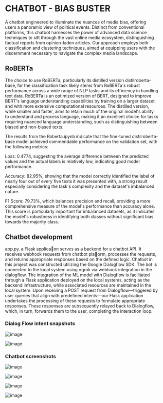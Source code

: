 # CHATBOT - BIAS BUSTER
A chatbot engineered to illuminate the nuances of media bias, offering users a panoramic view of political events. Distinct from conventional platforms, this chatbot harnesses the power of advanced data science 
techniques to sift through the vast online media ecosystem, distinguishing factual reports from opinion-laden articles. Our approach employs both classification and clustering techniques, aimed at equipping users
with the discernment necessary to navigate the complex media landscape. 


## RoBERTa

The choice to use RoBERTa, particularly its distilled version distilroberta-base, for the classification task likely stems from RoBERTa's robust performance across a wide range of NLP tasks and its efficiency in handling text data. 
RoBERTa is an optimized version of BERT, designed to improve BERT's language understanding capabilities by training on a larger dataset and with more extensive computational resources. The distilled version, while smaller and faster, 
aims to retain much of the original model's ability to understand and process language, making it an excellent choice for tasks requiring nuanced language understanding, such as distinguishing between biased and non-biased texts. 

The results from the Roberta.ipynb indicate that the fine-tuned distilroberta-base model achieved commendable performance on the validation set, with the following metrics: 

Loss: 0.4774, suggesting the average difference between the predicted values and the actual labels is relatively low, indicating good model performance. 

Accuracy: 82.95%, showing that the model correctly identified the label of nearly four out of every five texts it was presented with, a strong result especially considering the task's complexity and the dataset's imbalanced nature. 

F1 Score: 79.73%, which balances precision and recall, providing a more comprehensive measure of the model's performance than accuracy alone. This score is particularly important for imbalanced datasets, as it indicates the model's 
robustness in identifying both classes without significant bias towards the majority class. 

## Chatbot development

app.py, a Flask applica􀆟on serves as a backend for a chatbot API. It receives webhook requests from chatbot pla􀆞orm, processes the requests, and returns appropriate responses based on the defined logic.
Chatbot in this project was constructed utilizing the Google Dialogflow SDK. The bot is connected to the local system using ngrok via webhook integration in the dialogflow. 
The integration of the ML model with Dialogflow is facilitated through a Flask application deployed on the local systems, acting as the backend infrastructure, while associated resources are maintained in the local system. 
Upon receiving a POST request from Dialogflow—triggered by user queries that align with predefined intents—our Flask application undertakes the processing of these requests to formulate appropriate responses. These responses are subsequently relayed back to Dialogflow, which, in turn, forwards them to the user, completing the interaction loop. 

### Dialog Flow intent snapshots
![image](https://github.com/user-attachments/assets/2aedaf41-6037-4bad-8c07-2f0af07eec95)

![image](https://github.com/user-attachments/assets/f20bd0b7-4cdd-489f-9b2b-3e7b58253188)

### Chatbot screenshots
![image](https://github.com/user-attachments/assets/1171869f-f8a2-49d3-bf19-9c38370347f9)

![image](https://github.com/user-attachments/assets/99d8825a-abd3-4f99-ba3c-228ef625b42e)

![image](https://github.com/user-attachments/assets/33399e58-4362-4c58-a9b3-9ecb85715d2c)

![image](https://github.com/user-attachments/assets/a6ac6594-81c9-49b4-bb03-df45791161fc)
